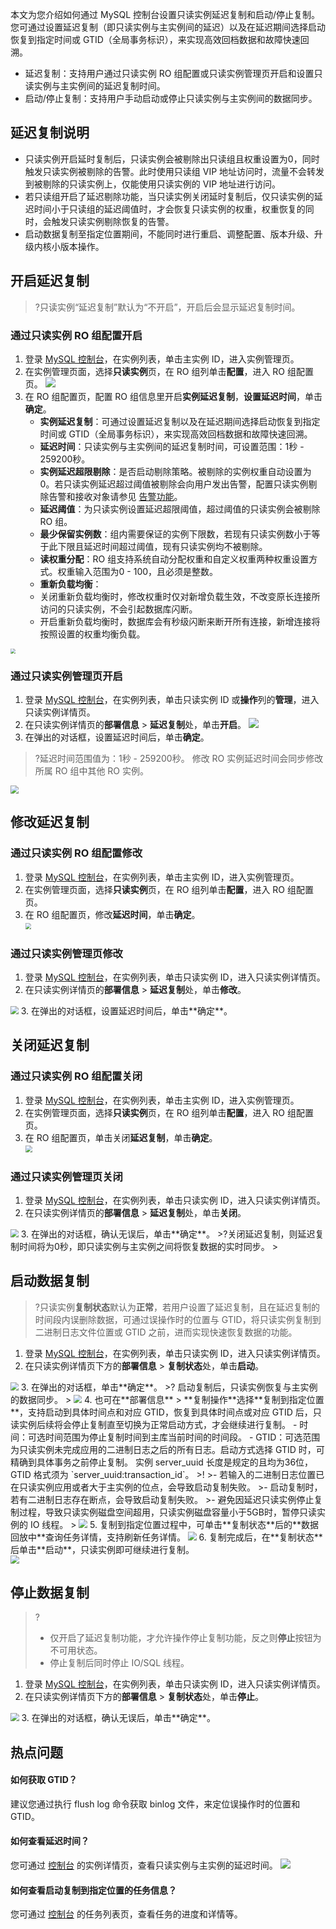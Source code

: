 本文为您介绍如何通过 MySQL 控制台设置只读实例延迟复制和启动/停止复制。您可通过设置延迟复制（即只读实例与主实例间的延迟）以及在延迟期间选择启动恢复到指定时间或 GTID（全局事务标识），来实现高效回档数据和故障快速回溯。
- 延迟复制：支持用户通过只读实例 RO 组配置或只读实例管理页开启和设置只读实例与主实例间的延迟复制时间。
- 启动/停止复制：支持用户手动启动或停止只读实例与主实例间的数据同步。

## 延迟复制说明
- 只读实例开启延时复制后，只读实例会被剔除出只读组且权重设置为0，同时触发只读实例被剔除的告警。此时使用只读组 VIP 地址访问时，流量不会转发到被剔除的只读实例上，仅能使用只读实例的 VIP 地址进行访问。
- 若只读组开启了延迟剔除功能，当只读实例关闭延时复制后，仅只读实例的延迟时间小于只读组的延迟阈值时，才会恢复只读实例的权重，权重恢复的同时，会触发只读实例剔除恢复的告警。
- 启动数据复制至指定位置期间，不能同时进行重启、调整配置、版本升级、升级内核小版本操作。

## 开启延迟复制
>?只读实例“延迟复制”默认为“不开启”，开启后会显示延迟复制时间。

### 通过只读实例 RO 组配置开启
1. 登录 [MySQL 控制台](https://console.cloud.tencent.com/cdb/ )，在实例列表，单击主实例 ID，进入实例管理页。
2. 在实例管理页面，选择**只读实例**页，在 RO 组列单击**配置**，进入 RO 组配置页。
![](https://qcloudimg.tencent-cloud.cn/raw/87041c7addd9dcfd058b2d3f7c417625.png)
3. 在 RO 组配置页，配置 RO 组信息里开启**实例延迟复制**，**设置延迟时间**，单击**确定**。
   - **实例延迟复制**：可通过设置延迟复制以及在延迟期间选择启动恢复到指定时间或 GTID（全局事务标识），来实现高效回档数据和故障快速回溯。
   - **延迟时间**：只读实例与主实例间的延迟复制时间，可设置范围：1秒 - 259200秒。
   - **实例延迟超限剔除**：是否启动剔除策略。被剔除的实例权重自动设置为0。若只读实例延迟超过阈值被剔除会向用户发出告警，配置只读实例剔除告警和接收对象请参见 [告警功能](https://intl.cloud.tencent.com/document/product/236/8457)。
   - **延迟阈值**：为只读实例设置延迟超限阈值，超过阈值的只读实例会被剔除 RO 组。
   - **最少保留实例数**：组内需要保证的实例下限数，若现有只读实例数小于等于此下限且延迟时间超过阈值，现有只读实例均不被剔除。
   - **读权重分配**：RO 组支持系统自动分配权重和自定义权重两种权重设置方式。权重输入范围为0 - 100，且必须是整数。
   - **重新负载均衡**：
    - 关闭重新负载均衡时，修改权重时仅对新增负载生效，不改变原长连接所访问的只读实例，不会引起数据库闪断。
    - 开启重新负载均衡时，数据库会有秒级闪断来断开所有连接，新增连接将按照设置的权重均衡负载。
<img src="https://qcloudimg.tencent-cloud.cn/raw/c40a92c3a6dcc083ac92f01169b259ff.png"  style="zoom:50%;">

### 通过只读实例管理页开启
1. 登录 [MySQL 控制台](https://console.cloud.tencent.com/cdb)，在实例列表，单击只读实例 ID 或**操作**列的**管理**，进入只读实例详情页。
2. 在只读实例详情页的**部署信息** > **延迟复制**处，单击**开启**。
![](https://qcloudimg.tencent-cloud.cn/raw/280f08c04f692445f51b1ab4aa556f58.png)
3. 在弹出的对话框，设置延迟时间后，单击**确定**。
>?延迟时间范围值为：1秒 - 259200秒。
>修改 RO 实例延迟时间会同步修改所属 RO 组中其他 RO 实例。
>
<img src="https://qcloudimg.tencent-cloud.cn/raw/32877ca9c8ab4bb3030bbb508c899374.png"  style="zoom:80%;">

## 修改延迟复制
### 通过只读实例 RO 组配置修改
1. 登录 [MySQL 控制台](https://console.cloud.tencent.com/cdb/ )，在实例列表，单击主实例 ID，进入实例管理页。
2. 在实例管理页面，选择**只读实例**页，在 RO 组列单击**配置**，进入 RO 组配置页。
3. 在 RO 组配置页，修改**延迟时间**，单击**确定**。<br><img src="https://qcloudimg.tencent-cloud.cn/raw/437d781e478652416c166449b4420910.png"  style="zoom:60%;">

### 通过只读实例管理页修改
1. 登录 [MySQL 控制台](https://console.cloud.tencent.com/cdb)，在实例列表，单击只读实例 ID，进入只读实例详情页。
2. 在只读实例详情页的**部署信息** > **延迟复制**处，单击**修改**。
<img src="https://qcloudimg.tencent-cloud.cn/raw/f9b0fffd50ddfb2f2d4819860be9aef0.png"  style="zoom:80%;">
3. 在弹出的对话框，设置延迟时间后，单击**确定**。

## 关闭延迟复制
### 通过只读实例 RO 组配置关闭
1. 登录 [MySQL 控制台](https://console.cloud.tencent.com/cdb/ )，在实例列表，单击主实例 ID，进入实例管理页。
2. 在实例管理页面，选择**只读实例**页，在 RO 组列单击**配置**，进入 RO 组配置页。
3. 在 RO 组配置页，单击关闭**延迟复制**，单击**确定**。<br><img src="https://qcloudimg.tencent-cloud.cn/raw/9191e1c61694da2970323b59a21c59f3.png"  style="zoom:70%;">

### 通过只读实例管理页关闭
1. 登录 [MySQL 控制台](https://console.cloud.tencent.com/cdb)，在实例列表，单击只读实例 ID，进入只读实例详情页。
2. 在只读实例详情页的**部署信息** > **延迟复制**处，单击**关闭**。
<img src="https://qcloudimg.tencent-cloud.cn/raw/ae3a4a7f40ee28f4d5ad032f68c8a5a2.png"  style="zoom:80%;">
3. 在弹出的对话框，确认无误后，单击**确定**。
>?关闭延迟复制，则延迟复制时间将为0秒，即只读实例与主实例之间将恢复数据的实时同步。 
> 

## 启动数据复制
>?只读实例**复制状态**默认为**正常**，若用户设置了延迟复制，且在延迟复制的时间段内误删除数据，可通过误操作时的位置与 GTID，将只读实例复制到二进制日志文件位置或 GTID 之前，进而实现快速恢复数据的功能。
>
1. 登录 [MySQL 控制台](https://console.cloud.tencent.com/cdb)，在实例列表，单击只读实例 ID，进入只读实例详情页。
2. 在只读实例详情页下方的**部署信息** > **复制状态**处，单击**启动**。
<img src="https://qcloudimg.tencent-cloud.cn/raw/e6bcd6a0ae7cd0c82cf23da4f10144a7.png"  style="zoom:80%;">
3. 在弹出的对话框，单击**确定**。
>? 启动复制后，只读实例恢复与主实例的数据同步。
>
<img src="https://qcloudimg.tencent-cloud.cn/raw/ab58491f328ffe447f8790105699f13b.png"  style="zoom:80%;">
4. 也可在**部署信息** > **复制操作**选择**复制到指定位置**，支持启动到具体时间点和对应 GTID，恢复到具体时间点或对应 GTID 后，只读实例后续将会停止复制直至切换为正常启动方式，才会继续进行复制。
    - 时间：可选时间范围为停止复制时间到主库当前时间的时间段。
    - GTID：可选范围为只读实例未完成应用的二进制日志之后的所有日志。启动方式选择 GTID 时，可精确到具体事务之前停止复制。
实例 server_uuid 长度是规定的且均为36位，GTID 格式须为 `server_uuid:transaction_id`。
>!
>- 若输入的二进制日志位置已在只读实例应用或者大于主实例的位点，会导致启动复制失败。
>- 启动复制时，若有二进制日志存在断点，会导致启动复制失败。
>- 避免因延迟只读实例停止复制过程，导致只读实例磁盘空间超用，只读实例磁盘容量小于5GB时，暂停只读实例的 IO 线程。
> 
<img src="https://qcloudimg.tencent-cloud.cn/raw/92671ad35d5ef5acbfdf3bfbb47f967a.png"  style="zoom:85%;">
5. 复制到指定位置过程中，可单击**复制状态**后的**数据回放中**查询任务详情，支持刷新任务详情。
<img src="https://qcloudimg.tencent-cloud.cn/raw/39274c3aa8e92e6c4dfe0a242de0392e.png"  style="zoom:85%;">
6. 复制完成后，在**复制状态**后单击**启动**，只读实例即可继续进行复制。<br><img src="https://qcloudimg.tencent-cloud.cn/raw/b27f75181ebae1e8c9b833762ba9388d.png"  style="zoom:85%;">


## 停止数据复制
>?
>- 仅开启了延迟复制功能，才允许操作停止复制功能，反之则**停止**按钮为不可用状态。
>- 停止复制后同时停止 IO/SQL 线程。
>
1. 登录 [MySQL 控制台](https://console.cloud.tencent.com/cdb)，在实例列表，单击只读实例 ID，进入只读实例详情页。
2. 在只读实例详情页下方的**部署信息** > **复制状态**处，单击**停止**。
<img src="https://qcloudimg.tencent-cloud.cn/raw/6b1570566d533f93306256cf41113fc5.png"  style="zoom:85%;">
3. 在弹出的对话框，确认无误后，单击**确定**。

## 热点问题
#### 如何获取 GTID？
建议您通过执行 flush log 命令获取 binlog 文件，来定位误操作时的位置和 GTID。

#### 如何查看延迟时间？
您可通过 [控制台](https://console.cloud.tencent.com/cdb) 的实例详情页，查看只读实例与主实例的延迟时间。
![](https://main.qcloudimg.com/raw/0b975dfca0c575735b94445f11e30d67.png)

#### 如何查看启动复制到指定位置的任务信息？
您可通过 [控制台](https://console.cloud.tencent.com/mysql/task) 的任务列表页，查看任务的进度和详情等。


